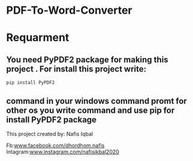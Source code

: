 # PDF-To-Word-Converter
Requarment
==========
You need PyPDF2 package for making this project . For install this project 
write:
---------------------------------------------------------------------------
	pip install PyPDF2

command in your windows command promt
for other os you write command and use pip for install PyPDF2 package
---------------------------------------------------------------------------
This project created by:
      Nafis Iqbal

Fb:www.facebook.com/dhordhom.nafis
Intagram:www.instagram.com/nafisikbal2020 
